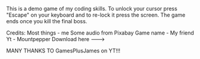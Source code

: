 This is a demo game of my coding skills. To unlock your cursor press "Escape" on your keyboard and to re-lock it press the screen. 
The game ends once you kill the final boss.

Credits:
Most things - me
Some audio from Pixabay
Game name - My friend Yt - Mountpepper Download here --->

MANY THANKS TO GamesPlusJames on YT!!!
